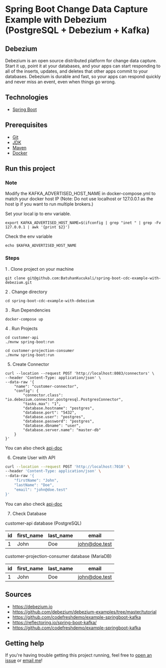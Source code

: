 # Spring Boot Change Data Capture Example with Debezium (PostgreSQL + Debezium + Kafka)

## Debezium

Debezium is an open source distributed platform for change data capture. Start it up, point it at your databases, and
your apps can start responding to all of the inserts, updates, and deletes that other apps commit to your databases.
Debezium is durable and fast, so your apps can respond quickly and never miss an event, even when things go wrong.

## Technologies

* [Spring Boot](https://spring.io/)

## Prerequisites

* [Git](https://git-scm.com/book/en/v2/Getting-Started-Installing-Git)
* [JDK](https://openjdk.java.net/)
* [Maven](https://maven.apache.org/)
* [Docker](https://www.docker.com/)

## Run this project

### Note

Modify the KAFKA_ADVERTISED_HOST_NAME in docker-compose.yml to match your docker host IP (Note: Do not use localhost or
127.0.0.1 as the host ip if you want to run multiple brokers.)

Set your local ip to env variable.

```shell
export KAFKA_ADVERTISED_HOST_NAME=$(ifconfig | grep "inet " | grep -Fv 127.0.0.1 | awk '{print $2}')
```

Check the env variable

```shell
echo $KAFKA_ADVERTISED_HOST_NAME
```

### Steps

1 . Clone project on your machine

```shell
git clone git@github.com:BatuhanKucukali/spring-boot-cdc-example-with-debezium.git
```

2 . Change directory

```shell
cd spring-boot-cdc-example-with-debezium
```

3 . Run Dependencies

```shell
docker-compose up
```

4 . Run Projects

```shell
cd customer-api
./mvnw spring-boot:run

cd customer-projection-consumer
./mvnw spring-boot:run
```

5. Create Connector

````shell
curl --location --request POST 'http://localhost:8083/connectors' \
--header 'Content-Type: application/json' \
--data-raw '{
    "name": "customer-connector",
    "config": {
        "connector.class": "io.debezium.connector.postgresql.PostgresConnector",
        "tasks.max": "1",
        "database.hostname": "postgres",
        "database.port": "5432",
        "database.user": "postgres",
        "database.password": "postgres",
        "database.dbname": "user",
        "database.server.name": "master-db"
    }
}'
````

You can also check [api-doc](debezium-rest-doc.http)

6. Create User with API

```bash
curl --location --request POST 'http://localhost:7010' \
--header 'Content-Type: application/json' \
--data-raw '{
    "firstName": "John",
    "lastName": "Doe",
    "email": "john@doe.test"
}'
```

You can also check [api-doc](customer-api-rest-doc.http)

7. Check Database

customer-api database (PostgreSQL)

| id          | first_name  | last_name   | email           |
| ----------- | ----------- | ----------- | --------------- |
| 1           | John        | Doe         | john@doe.test   |

customer-projection-consumer database (MariaDB)

| id          | first_name  | last_name   | email           |
| ----------- | ----------- | ----------- | --------------- |
| 1           | John        | Doe         | john@doe.test   |

## Sources

* https://debezium.io
* https://github.com/debezium/debezium-examples/tree/master/tutorial
* https://github.com/codefreshdemo/example-springboot-kafka
* https://reflectoring.io/spring-boot-kafka/
* https://github.com/codefreshdemo/example-springboot-kafka

## Getting help

If you're having trouble getting this project running, feel free
to [open an issue](https://github.com/BatuhanKucukali/spring-boot-cdc-example-with-debezium/issues/new)
or [email me](mailto:mail@batuhankucukali.com)!